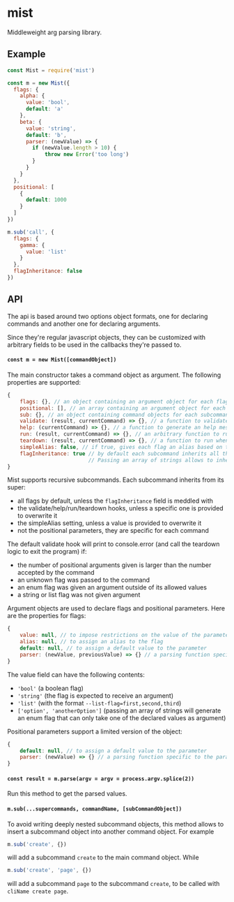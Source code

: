 # mist

Middleweight arg parsing library.

## Example

``` js 
const Mist = require('mist')

const m = new Mist({
  flags: {
    alpha: {
      value: 'bool',
      default: 'a'
    },
    beta: {
      value: 'string',
      default: 'b',
      parser: (newValue) => {
        if (newValue.length > 10) {
            throw new Error('too long')
        }
      }
    }
  },
  positional: [
    {
      default: 1000
    }
  ]
})

m.sub('call', {
  flags: {
    gamma: {
      value: 'list'
    }
  },
  flagInheritance: false
})
```

## API

The api is based around two options object formats, one for declaring commands and another one for declaring arguments. 

Since they're regular javascript objects, they can be customized with arbitrary fields to be used in the callbacks they're passed to.

#### `const m = new Mist([commandObject])`

The main constructor takes a command object as argument. The following properties are supported:

``` js
{
    flags: {}, // an object containing an argument object for each flag
    positional: [], // an array containing an argument object for each positional parameter of the command
    sub: {}, // an object containing command objects for each subcommand. They can also be inserted with the .sub method, described later
    validate: (result, currentCommand) => {}, // a function to validate the result of the argument parsing. It has a default hook, described later
    help: (currentCommand) => {}, // a function to generate an help message for the command
    run: (result, currentCommand) => {}, // an arbitrary function to run with the command
    teardown: (result, currentCommand) => {}, // a function to run when the rest of the program stops, using the graceful-goodbye module
    simpleAlias: false, // if true, gives each flag an alias based on the first letter of its name
    flagInheritance: true // by default each subcommand inherits all the flag of its supercommand. With false it inherits nothing. 
                          // Passing an array of strings allows to inherit only selected ones
}

```

Mist supports recursive subcommands. Each subcommand inherits from its super:
- all flags by default, unless the `flagInheritance` field is meddled with
- the validate/help/run/teardown hooks, unless a specific one is provided to overwrite it
- the simpleAlias setting, unless a value is provided to overwrite it
- not the positional parameters, they are specific for each command

The default validate hook will print to console.error (and call the teardown logic to exit the program) if:
- the number of positional arguments given is larger than the number accepted by the command
- an unknown flag was passed to the command
- an enum flag was given an argument outside of its allowed values
- a string or list flag was not given argument


Argument objects are used to declare flags and positional parameters. Here are the properties for flags:

``` js
{
    value: null, // to impose restrictions on the value of the parameter, it supports 4 different options, described later
    alias: null, // to assign an alias to the flag
    default: null, // to assign a default value to the parameter
    parser: (newValue, previousValue) => {} // a parsing function specific to the flag
}
```

The value field can have the following contents:
- `'bool'` (a boolean flag)
- `'string'` (the flag is expected to receive an argument)
- `'list'` (with the format `--list-flag=first,second,third`)
- `['option', 'anotherOption']` (passing an array of strings will generate an enum flag that can only take one of the declared values as argument)

Positional parameters support a limited version of the object: 

``` js
{
    default: null, // to assign a default value to the parameter
    parser: (newValue) => {} // a parsing function specific to the parameter
}
```

#### `const result = m.parse(argv = argv = process.argv.splice(2))`

Run this method to get the parsed values.


#### `m.sub(...supercommands, commandName, [subCommandObject])`

To avoid writing deeply nested subcommand objects, this method allows to insert a subcommand object into another command object. For example

``` js
m.sub('create', {})
```

will add a subcommand `create` to the main command object. While 

``` js
m.sub('create', 'page', {})
```

will add a subcommand `page` to the subcommand `create`, to be called with `cliName create page`.